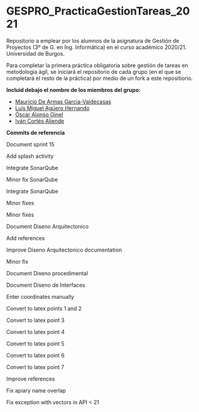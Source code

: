 # GESPRO_PracticaGestionTareas_2021
Repositorio a emplear por los alumnos de la asignatura de Gestión de Proyectos (3º de G. en Ing. Informática) en el curso académico 2020/21. Universidad de Burgos.

Para completar la primera práctica obligatoria sobre gestión de tareas en metodología ágil, se iniciará el repositorio de cada grupo (en el que se completará el resto de la práctica) por medio de un fork a este repositiorio.

**Incluid debajo el nombre de los miembros del grupo:**

- [Mauricio De Armas Garcia-Valdecasas](https://github.com/mdg1007)
- [Luis Miguel Agüero Hernando](https://github.com/lah1002)
- [Óscar Alonso Ginel](https://github.com/oag1001)
- [Iván Cortés Aliende](https://github.com/ica1006)


**Commits de referencia**

Document sprint 15

Add splash activity

Integrate SonarQube

Minor fix SonarQube

Integrate SonarQube

Minor fixes 

Minor fixes 

Document Diseno Arquitectonico

Add references

Improve Diseno Arquitectonico documentation

Minor fix

Document Diseno procedimental

Document Diseno de Interfaces

Enter coordinates manually

Convert to latex points 1 and 2

Convert to latex point 3

Convert to latex point 4

Convert to latex point 5

Convert to latex point 6

Convert to latex point 7

Improve references

Fix apiary name overlap

Fix exception with vectors in API < 21 
